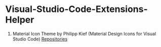 # Visual-Studio-Code-Extensions-Helper
1.  Material Icon Theme by Philipp Kief (Material Design Icons for Visual Studio Code) [Repositories](https://github.com/PKief/vscode-material-icon-theme)


